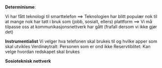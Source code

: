 **Determinisme**:

Vi har fått teknologi til smarttelefon $\implies$ Teknologien har blitt populær nok til at mange nok har tatt i bruk som  (jobb, sosialt, ellers) plattform $\implies$ Vi må tilpasse oss at kommunikasjonsnettverk har gått (frafall dersom vi ikke gjør det)

**Instrumentialist**
Vi velger hva telefonen skal brukes til og hvilke apper som skal utvikles
Verdinøytralt: Personen som er ond ikke 
Reservtiblitet: Kan velge hvordan redskapet skal brukes

**Sosioteknisk nettverk**


